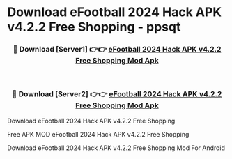 # Download eFootball 2024 Hack APK v4.2.2 Free Shopping - ppsqt



<div align="center">
<h3>🔴 Download [Server1] 👉👉 <a href="https://momento.my/?title=eFootball_2024_Hack_APK_v4.2.2_Free_Shopping">eFootball 2024 Hack APK v4.2.2 Free Shopping Mod Apk</a></h3><br>

<h3>🔴 Download [Server2] 👉👉 <a href="https://momento.my/?title=eFootball_2024_Hack_APK_v4.2.2_Free_Shopping">eFootball 2024 Hack APK v4.2.2 Free Shopping Mod Apk</a></h3>
</div>



Download eFootball 2024 Hack APK v4.2.2 Free Shopping 

Free APK MOD eFootball 2024 Hack APK v4.2.2 Free Shopping 

Download eFootball 2024 Hack APK v4.2.2 Free Shopping Mod For Android
